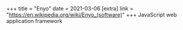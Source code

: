 +++
title = "Enyo"
date = 2021-03-06
[extra]
link = "https://en.wikipedia.org/wiki/Enyo_(software)"
+++
JavaScript web application framework

